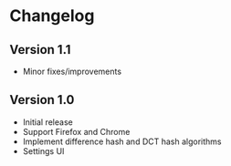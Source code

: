 # Changelog

## Version 1.1

- Minor fixes/improvements

## Version 1.0

- Initial release
- Support Firefox and Chrome
- Implement difference hash and DCT hash algorithms
- Settings UI
